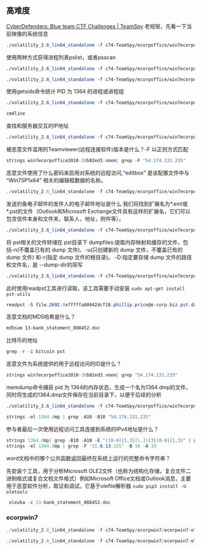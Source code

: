 ## 高难度
[CyberDefenders: Blue team CTF Challenges | TeamSpy](https://cyberdefenders.org/blueteam-ctf-challenges/teamspy/#nav-questions)
老规矩，先看一下当前映像的系统信息
```css
./volatility_2.6_lin64_standalone -f c74-TeamSpy/ecorpoffice/win7ecorpoffice2010-36b02ed3.vmem imageinfo 
```

使用两种方式获得进程列表pslist，或者psscan
```Css
./volatility_2.6_lin64_standalone -f c74-TeamSpy/ecorpoffice/win7ecorpoffice2010-36b02ed3.vmem --profile=Win7SP1x64 pslist
```

```Css
./volatility_2.6_lin64_standalone -f c74-TeamSpy/ecorpoffice/win7ecorpoffice2010-36b02ed3.vmem --profile=Win7SP1x64 psscan
```

使用getsids命令统计 PID 为 1364 的进程或进程组
```css
./volatility_2.6_lin64_standalone -f c74-TeamSpy/ecorpoffice/win7ecorpoffice2010-36b02ed3.vmem --profile=Win7SP1x64 getsids -p 1364  
```

```cs
cmdline
```

查找和服务器交互的IP地址
```css
./volatility_2.6_lin64_standalone -f c74-TeamSpy/ecorpoffice/win7ecorpoffice2010-36b02ed3.vmem --profile=Win7SP1x64 netscan
```
被恶意文件滥用的Teamviewer(远程连接软件)版本是什么？-F 以正则方式匹配
```cs
strings win7ecorpoffice2010-36b02ed3.vmem| grep -F "54.174.131.235"
```
恶意文件使用了什么密码来启用对系统的远程访问,“editbox” 是该配置文件中与 “Win7SP1x64” 相关的编辑框数据的名称。
```cs
./volatility_2.6_lin64_standalone -f c74-TeamSpy/ecorpoffice/win7ecorpoffice2010-36b02ed3.vmem --profile=Win7SP1x64 editbox
```

发送钓鱼电子邮件的发件人的电子邮件地址是什么
我们将找到扩展名为*.eml或*.pst的文件（Outlook和Microsoft Exchange文件具有这样的扩展名，它们可以包含信件本身和文件夹，联系人，地址，附件等）。
```css
./volatility_2.6_lin64_standalone -f c74-TeamSpy/ecorpoffice/win7ecorpoffice2010-36b02ed3.vmem --profile=Win7SP1x64 filescan | grep pst$
```

将 pst相关的文件转储在 pst目录下
dumpfiles:提取内存映射和缓存的文件，包括-n(不覆盖已有的 dump 文件)、-u(只创建新的 dump 文件，不覆盖已有的 dump 文件) 和-r(指定 dump 文件的根目录)。
-D:指定要存储 dump 文件的路径和文件名，是 --dump-dir的简写
```css
./volatility_2.6_lin64_standalone -f c74-TeamSpy/ecorpoffice/win7ecorpoffice2010-36b02ed3.vmem --profile=Win7SP1x64 dumpfiles -n -u -r pst$ -D pst
```

此时使用readpst工具进行读取，该工具需要手动安装
`sudo apt-get install pst-utils`
```cs
readpst -S file.2692.0xfffffa80042dcf10.phillip.price@e-corp.biz.pst.dat
```

恶意文档的MD5哈希是什么？
```css
md5sum 13-bank_statement_088452.doc
```

比特币的地址
```cs
grep -r -i bitcoin pst
```

恶意文件为系统提供的用于远程访问的ID是什么？
```cs
strings win7ecorpoffice2010-36b02ed3.vmem| grep "54.174.131.235"
```


memdump命令捕获 pid 为 1364的内存状态，生成一个名为1364.dmp的文件，同时将生成的1364.dmp文件保存在当前目录下，以便于后续的分析
```css
./volatility_2.6_lin64_standalone -f c74-TeamSpy/ecorpoffice/win7ecorpoffice2010-36b02ed3.vmem --profile=Win7SP1x64 memdump -p 1364 -D ./
```

```cs
strings -el 1364.dmp | grep -A10 -B10 "54.174.131.235"
```

参与者最后一次使用远程访问工具连接到系统的IPv4地址是什么？
```cs
strings 1364.dmp| grep -B10 -A10 -E "([0-9]{1,3}[\.]){3}[0-9]{1,3}" | grep "team" -B10 -A10  
strings -el 1364.dmp | grep -F '31.6.13.155' -B 10 -A 10
```

word文档中的哪个公共函数返回最终在系统上运行的完整命令字符串？

先安装个工具，用于分析Microsoft OLE2文件（也称为结构化存储，复合文件二进制格式或复合文档文件格式）例如Microsoft Office文档或Outlook消息，主要用于恶意软件分析，取证和调试。它基于olefile解析器
`sudo pip3 install -U oletools`
```cs
 olevba -c 13-bank_statement_088452.doc 
```

### ecorpwin7
```cs
./volatility_2.6_lin64_standalone -f c74-TeamSpy/ecorpwin7/ecorpwin7-e73257c4.vmem --profile=Win7SP1x64 filescan | grep rtf$ 

./volatility_2.6_lin64_standalone -f c74-TeamSpy/ecorpwin7/ecorpwin7-e73257c4.vmem --profile=Win7SP1x64 dumpfiles -Q 0x000000007d6b3850 -u -n -D pst2

```
